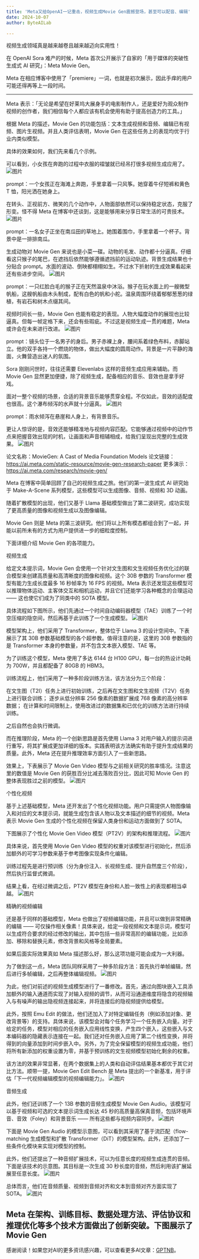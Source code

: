 ```yaml
---
title: 'Meta又给OpenAI一记重击，视频生成Movie Gen震撼登场，甚至可以配音、编辑'
date: 2024-10-07
author: ByteAILab

---
```


视频生成领域真是越来越卷且越来越迈向实用性！

在 OpenAI Sora 难产的时候，Meta 首次公开展示了自家的「用于媒体的突破性生成式 AI 研究」：Meta Movie Gen。

Meta 在相应博客中使用了「premiere」一词，也就是初次展示，因此手痒的用户可能还得再等上一段时间。

---


Meta 表示：「无论是希望在好莱坞大展身手的电影制作人，还是爱好为观众制作视频的创作者，我们相信每个人都应该有机会使用有助于提高创造力的工具。」

根据 Meta 的描述，Movie Gen 的功能包括：文本生成视频和音频、编辑已有视频、图片生视频。并且人类评估表明，Movie Gen 在这些任务上的表现均优于行业内类似模型。 

具体的效果如何，我们先来看几个示例。

可以看到，小女孩在奔跑的过程中衣服的褶皱就已经吊打很多视频生成应用了。
![图片](https://image.jiqizhixin.com/uploads/editor/00d0d070-120c-4f3f-b67b-686777628d05/640.png)

prompt：一个女孩正在海滩上奔跑，手里拿着一只风筝。她穿着牛仔短裤和黄色 T 恤，阳光洒在她身上。 

在转头、正视前方、微笑的几个动作中，人物面部依然可以保持稳定状态，克服了形变。怪不得 Meta 在博客中还谈到，这是能够用来分享日常生活的可贵技术。
![图片](https://image.jiqizhixin.com/uploads/editor/e9b0ada3-c026-46ce-ac9f-2a3d411b624d/640.gif)

prompt：一名女子正坐在南瓜田的草地上。她围着围巾，手里拿着一个杯子。背景中是一排排南瓜。

生成动物对 Movie Gen 来说也是小菜一碟。动物的毛发、动作都十分逼真。仔细看这只猴子的尾巴，在遮挡后依然能够遵循遮挡前的运动轨迹。背景生成结果也十分贴合 prompt。水面的波动、倒映都栩栩如生。不过水下折射的生成效果看起来还有些进步空间。
![图片](https://image.jiqizhixin.com/uploads/editor/d7c0aa3c-66b6-4f46-913f-85d5432fa6a3/640.gif)

prompt：一只红脸白毛的猴子正在天然温泉中沐浴。猴子在玩水面上的一艘微型帆船，这艘帆船由木头制成，配有白色的帆和小舵。温泉周围环绕着郁郁葱葱的绿植，有岩石和树木点缀其间。 

视频时间长一些，Movie Gen 也能有稳定的表现。人物大幅度动作的展现也比较逼真。但每一帧定格下来，还会有些瑕疵。不过这是视频生成一贯的难题，Meta 或许会在未来进行改进。
![图片](https://image.jiqizhixin.com/uploads/editor/792aa8ec-9ebb-4eb8-b9e0-19440e4a2d60/640.gif)

prompt：镜头位于一名男子的身后。男子赤裸上身，腰间系着绿色布料，赤脚站立。他的双手各持一个燃烧的物体，做出大幅度的圆周动作。背景是一片平静的海面，火舞营造出迷人的氛围。 

Sora 刚刚问世时，往往还需要 Elevenlabs 这样的音频生成应用来辅助。而 Movie Gen 显然更加便捷，除了视频生成，配备相应的音乐、音效也是拿手好戏。

面对一整个视频的场景，合适的背景音乐能够贯穿全程。不仅如此，音效的适配度也很高。这个瀑布倾泻的水声就十分逼真。
![图片](https://image.jiqizhixin.com/uploads/editor/80c88c2c-d973-4377-8fe9-7c335a185923/640.gif)

prompt：雨水倾泻在悬崖和人身上，有背景音乐。

更让人惊讶的是，音效还能够精准地与视频内容匹配。它能够通过视频中的动作节点来把握音效出现的时机，让画面和声音相辅相成，给我们呈现出完整的生成效果。
![图片](https://image.jiqizhixin.com/uploads/editor/80c88c2c-d973-4377-8fe9-7c335a185923/640.gif)

论文名称：MovieGen: A Cast of Media Foundation Models
论文链接：https://ai.meta.com/static-resource/movie-gen-research-paper
更多演示：https://ai.meta.com/research/movie-gen/

Meta 在博客中简单回顾了自己的视频生成之旅。他们的第一波生成式 AI 研究始于 Make-A-Scene 系列模型，这些模型可以生成图像、音频、视频和 3D 动画。

随着扩散模型的出现，他们又基于 Llama 基础模型做出了第二波研究，成功实现了更高质量的图像和视频生成以及图像编辑。

Movie Gen 则是 Meta 的第三波研究。他们将以上所有模态都组合到了一起，并能以前所未有的方式为用户提供进一步的细粒度控制。

下面详细介绍 Movie Gen 的各项能力。

视频生成

给定文本提示词，Movie Gen 会使用一个针对文生图和文生视频任务优化过的联合模型来创建高质量和高清晰度的图像和视频。这个 30B 参数的 Transformer 模型有能力生成长度最多 16 秒帧率为 16 FPS 的视频。Meta 表示还发现这些模型可以推理物体运动、主客体交互和相机运动，并且它们还能学习各种概念的合理运动 —— 这也使它们成为了同类中的 SOTA 模型。

具体流程如下图所示，他们先通过一个时间自动编码器模型（TAE）训练了一个时空压缩的隐空间，然后再基于此训练了一个生成模型。
![图片](https://image.jiqizhixin.com/uploads/editor/7db50475-fc9f-40b2-8768-424aa60e73d0/640.png)

模型架构上，他们采用了 Transformer，整体位于 Llama 3 的设计空间中。下表展示了其 30B 参数基础模型的各个超参数。值得注意的是，这里的 30B 参数指的是 Transformer 本身的参数量，并不包含文本嵌入模型、TAE 等。

为了训练这个模型，Meta 使用了多达 6144 台 H100 GPU，每一台的热设计功耗为 700W，并且都配备了 80GB 的 HBM3。

训练流程上，他们采用了一种多阶段训练方法，该方法分为三个阶段：

在文生图（T2I）任务上进行初始训练，之后再在文生图和文生视频（T2V）任务上进行联合训练；
逐步从低分辨率 256 像素的数据扩展成 768 像素的高分辨率数据；
在计算和时间限制上，使用改进过的数据集和已优化的训练方法进行持续训练。

之后自然也会执行微调。

而在推理阶段，Meta 的一个创新思路是首先使用 Llama 3 对用户输入的提示词进行重写，将其扩展成更加详细的版本。实践表明该方法确实有助于提升生成结果的质量。此外，Meta 还在提升推理效率方面引入了一些新思路。

效果上，下表展示了 Movie Gen Video 模型与之前相关研究的胜率情况。注意这里的数值是 Movie Gen 的获胜百分比减去落败百分比，因此可知 Movie Gen 的整体表现胜过之前的模型。
![图片](https://image.jiqizhixin.com/uploads/editor/fe2bbb41-29d0-4c27-8071-a71496a7b1f4/640.png)

个性化视频

基于上述基础模型，Meta 还开发出了个性化视频功能。用户只需提供人物图像输入和对应的文本提示词，就能生成包含该人物以及文本描述的细节的视频。Meta 表示 Movie Gen 生成的个性化视频在保留人类身份和运动方面做到了 SOTA。

下图展示了个性化 Movie Gen Video 模型（PT2V）的架构和推理流程。
![图片](https://image.jiqizhixin.com/uploads/editor/e1d41382-21e5-4223-b55f-117bc34ace0c/640.png)

具体来说，首先使用 Movie Gen Video 模型的权重对该模型进行初始化，然后添加额外的可学习参数来基于参考图像实现条件化编辑。

训练过程先是进行预训练（分为身份注入、长视频生成、提升自然度三个阶段），然后执行监督式微调。

结果上看，在经过微调之后，PT2V 模型在身份和人脸一致性上的表现都相当卓越。
![图片](https://image.jiqizhixin.com/uploads/editor/fa7c6917-4337-4772-8774-66e821ad98c2/640.png)

精确的视频编辑

还是基于同样的基础模型，Meta 也做出了视频编辑功能，并且可以做到非常精确的编辑 —— 可仅操作相关像素！具体来说，给定一段视频和文本提示词，模型可以生成符合要求的经过修改的输出，其中包括一些非常高阶的编辑功能，比如添加、移除和替换元素，修改背景和风格等全局要素。

如果后面实际效果真如 Meta 描述那么好，那么这项功能可能会成为一大利器。

为了做到这一点，Meta 团队同样采用了一种多阶段方法：首先执行单帧编辑，然后进行多帧编辑，之后再整体编辑视频。
![图片](https://image.jiqizhixin.com/uploads/editor/59517878-d22f-43b1-a12b-c3922fd1d9f0/640.png)

为此，他们对前述的视频生成模型进行了一番修改。首先，通过向图块嵌入工具添加额外的输入通道而实现了对输入视频的调节，从而可沿通道维度将隐含的视频输入与有噪声的输出隐视频连接起来，并将连接后的隐视频提供给模型。

此外，按照 Emu Edit 的做法，他们还加入了对特定编辑任务（例如添加对象、更改背景等）的支持。具体来说，该模型会对每个任务学习一个任务嵌入向量。对于给定的任务，模型对相应的任务嵌入应用线性变换，产生四个嵌入，这些嵌入与文本编码器的隐藏表示连接在一起。我们还对任务嵌入应用了第二个线性变换，并将得到的向量添加到时间步嵌入中。另外，为了完全保留模型的视频生成功能，他们将所有新添加的权重设置为零，并基于预训练的文生视频模型初始化剩余的权重。

该方法的效果非常显著，在两个数据集上的人类和自动评估结果基本都优于其它对比方法。顺带一提，Movie Gen Edit Bench 是 Meta 提出的一个新基准，用于评估「下一代视频编辑模型的视频编辑能力」。
![图片](https://image.jiqizhixin.com/uploads/editor/cbc08d0e-3da7-43e9-b807-48dc2856aaa2/640.png)

音频生成

此外，他们还训练了一个 13B 参数的音频生成模型 Movie Gen Audio。该模型可以基于视频和可选的文本提示词生成长达 45 秒的高质量高保真音频，包括环境声音、音效（Foley）和背景音乐 —— 所有这些都与视频内容同步。
![图片](https://image.jiqizhixin.com/uploads/editor/be26350f-c07f-4e1e-bc68-57e1e1b2e18a/640.png)

下面是 Movie Gen Audio 的模型示意图，可以看到其采用了基于流匹配（flow-matching 生成模型和扩散 Transformer（DiT）的模型架构。此外，还添加了一些条件化模块来实现对模型的控制。

此外，他们还提出了一种音频扩展技术，可以为任意长度的视频生成连贯的音频。下面是该技术的示意图。其目标是一次生成 30 秒长度的音频，然后利用该扩展延展至任意长度。
![图片](https://image.jiqizhixin.com/uploads/editor/b06d4972-b1e9-4d3f-aa8a-c29365ecf8d3/640.png)

总体而言，他们在音频质量、视频到音频对齐和文本到音频对齐方面实现了 SOTA。
![图片](https://image.jiqizhixin.com/uploads/editor/4f0312a7-47a2-442e-93d4-a5bc0ad6a5c8/640.png)

Meta 在架构、训练目标、数据处理方法、评估协议和推理优化等多个技术方面做出了创新突破。下图展示了 Movie Gen
---
感谢阅读！如果您对AI的更多资讯感兴趣，可以查看更多AI文章：[GPTNB](https://gptnb.com)。
